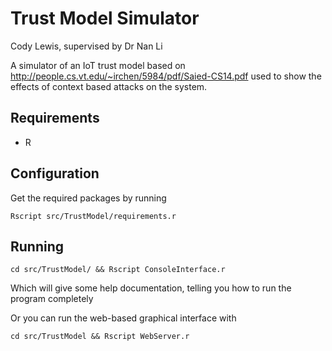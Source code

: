 # Trust Model Simulator
Cody Lewis, supervised by Dr Nan Li

A simulator of an IoT trust model based on http://people.cs.vt.edu/~irchen/5984/pdf/Saied-CS14.pdf
used to show the effects of context based attacks on the system.

## Requirements
  - R

## Configuration
Get the required packages by running
```
Rscript src/TrustModel/requirements.r
```

## Running
```
cd src/TrustModel/ && Rscript ConsoleInterface.r
```
Which will give some help documentation, telling you how to run the program
completely

Or you can run the web-based graphical interface with

```
cd src/TrustModel && Rscript WebServer.r
```
